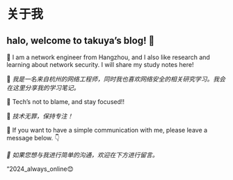 # 关于我

## halo, welcome to takuya’s blog! 👀

🌈 I am a network engineer from Hangzhou, and I also like research and learning about network security. I will share my study notes here!

🌈 *我是一名来自杭州的网络工程师，同时我也喜欢网络安全的相关研究学习。我会在这里分享我的学习笔记。*

👻 Tech’s not to blame, and stay focused!!

👻 *技术无罪，保持专注！*

👏 If you want to have a simple communication with me, please leave a message below. 👇

*👏 如果您想与我进行简单的沟通，欢迎在下方进行留言。*

“2024_always_online😊
